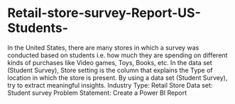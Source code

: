 # Retail-store-survey-Report-US-Students-
In the United States, there are many stores in which a survey was  conducted based on students i.e. how much they are spending on different kinds  of purchases like Video games, Toys, Books,  etc. In the  data set (Student Survey), Store setting is the column that explains the Type of  location in which the store is present.  By using a data set (Student Survey), try to
 extract meaningful insights.
 Industry Type: Retail Store
 Data set: Student survey
 Problem Statement: Create a Power BI Report


